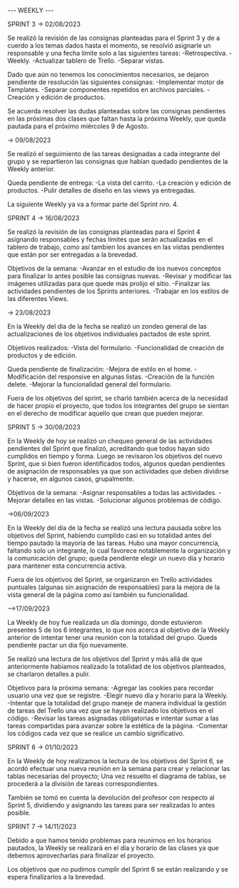 --- WEEKLY ---


SPRINT 3
-> 02/08/2023

Se realizó la revisión de las consignas planteadas para el Sprint 3 y de a cuerdo a los temas dados hasta el momento, se resolvió asignarle un responsable y una fecha límite solo a las siguientes tareas: 
    -Retrospectiva.
    -Weekly.
    -Actualizar tablero de Trello.
    -Separar vistas.

Dado que aún no tenemos los conocimientos necesarios, se dejaron pendiente de resolución las siguientes consignas:
    -Implementar motor de Templates.
    -Separar componentes repetidos en archivos parciales.
    -Creación y edición de productos.

Se acuerda resolver las dudas planteadas sobre las consignas pendientes en las próximas dos clases que faltan hasta la próxima Weekly, que queda pautada para el próximo miércoles 9 de Agosto.

-> 09/08/2023

Se realizó el seguimiento de las tareas designadas a cada integrante del grupo y se repartieron las consignas que habían quedado pendientes de la Weekly anterior.

Queda pendiente de entrega:
-La vista del carrito.
-La creación y edición de productos.
-Pulir detalles de diseño en las views ya entregadas.

La siguiente Weekly ya va a formar parte del Sprint nro. 4.

SPRINT 4
-> 16/08/2023

Se realizó la revisión de las consignas planteadas para el Sprint 4 asignando responsables y fechas límites que serán actualizadas en el tablero de trabajo, como así tambien los avances en las vistas pendientes que están por ser entregadas a la brevedad.

Objetivos de la semana:
-Avanzar en el estudio de los nuevos conceptos para finalizar lo antes posible las consignas nuevas.
-Revisar y modificar las imágenes utilizadas para que quede más prolijo el sitio.
-Finalizar las actividades pendientes de los Sprints anteriores.
-Trabajar en los estilos de las diferentes Views.

-> 23/08/2023

En la Weekly del dia de la fecha se realizó un zondeo general de las actualizaciones de los objetivos individuales pactados de este sprint. 

Objetivos realizados:
-Vista del formulario.
-Funcionalidad de creación de productos y de edición.

Queda pendiente de finalización:
-Mejora de estilo en el home.
-Modificación del responsive en algunas listas.
-Creación de la función delete.
-Mejorar la funcionalidad general del formulario.

Fuera de los objetivos del sprint, se charló también acerca de la necesidad de hacer propio el proyecto, que todos los integrantes del grupo se sientan en el derecho de modificar aquello que crean que pueden mejorar.

SPRINT 5
-> 30/08/2023

En la Weekly de hoy se realizó un chequeo general de las actividades pendientes del Sprint que finalizó, acreditando que todos hayan sido cumplidos en tiempo y forma.
Luego se revisaron los objetivos del nuevo Sprint, que si bien fueron identificados todos, algunos quedan pendientes de asignación de responsables ya que son actividades que deben dividirse y hacerse, en algunos casos, grupalmente. 

Objetivos de la semana:
-Asignar responsables a todas las actividades.
-Mejorar detalles en las vistas.
-Solucionar algunos problemas de código.

->06/09/2023

En la Weekly del día de la fecha se realizó una lectura pausada sobre los objetivos del Sprint, habiendo cumplido casi en su totalidad antes del tiempo pautado la mayoría de las tareas.
Hubo una mayor concurrencia, faltando solo un integrante, lo cual favorece notablemente la organización y la comunicación del grupo; queda pendiente elegir un nuevo día y horario para mantener esta concurrencia activa.

Fuera de los objetivos del Sprint, se organizaron en Trello actividades puntuales (algunas sin asignación de responsables) para la mejora de la vista general de la página como así también su funcionalidad.

-->17/09/2023

La Weekly de hoy fue realizada un día domingo, donde estuvieron presentes 5 de los 6 integrantes, lo que nos acerca al objetivo de la Weekly anterior de intentar tener una reunión con la totalidad del grupo. Queda pendiente pactar un dia fijo nuevamente.

Se realizó una lectura de los objetivos del Sprint y más allá de que anteriormente habíamos realizado la totalidad de los objetivos planteados, se charlaron detalles a pulir.

Objetivos para la próxima semana:
-Agregar las cookies para recordar usuario una vez que se registre.
-Elegir nuevo día y horario para la Weekly.
-Intentar que la totalidad del grupo maneje de manera individual la gestión de tareas del Trello una vez que se hayan realizado los objetivos en el código.
-Revisar las tareas asignadas obligatorias e intentar sumar a las tareas compartidas para avanzar sobre la estética de la página.
-Comentar los códigos cada vez que se realice un cambio significativo.

SPRINT 6
-> 01/10/2023

En la Weekly de hoy realizamos la lectura de los objetivos del Sprint 6, se acordó efectuar una nueva reunión en la semana para crear y relacionar las tablas necesarias del proyecto; Una vez resuelto el diagrama de tablas, se procederá a la división de tareas correspondientes.

También se tomó en cuenta la devolución del profesor con respecto al Sprint 5, dividiendo y asignando las tareas para ser realizadas lo antes posible.

SPRINT 7
-> 14/11/2023

Debido a que hamos tenido problemas para reunirnos en los horarios pautados, la Weekly se realizará en el día y horario de las clases ya que debemos aprovecharlas para finalizar el proyecto.

Los objetivos que no pudimos cumplir del Sprint 6 se están realizando y se espera finalizarlos a la brevedad.




